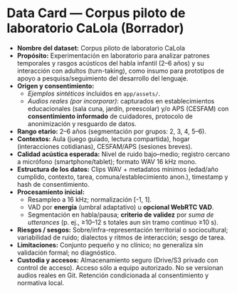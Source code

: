 
# Data Card — Corpus piloto de laboratorio CaLola (Borrador)

- **Nombre del dataset:** Corpus piloto de laboratorio CaLola
- **Propósito:** Experimentación en laboratorio para analizar patrones temporales y rasgos acústicos del habla infantil (2–6 años) y su interacción con adultos (turn-taking), como insumo para prototipos de apoyo a pesquisa/seguimiento del desarrollo del lenguaje.
- **Origen y consentimiento:** 
  - *Ejemplos sintéticos* incluidos en `app/assets/`.
  - *Audios reales (por incorporar)*: capturados en establecimientos educacionales (sala cuna, jardín, preescolar) y/o APS (CESFAM) con **consentimiento informado** de cuidadores, protocolo de anonimización y resguardo de datos.
- **Rango etario:** 2–6 años (segmentación por grupos: 2, 3, 4, 5–6).
- **Contextos:** Aula (juego guiado, lectura compartida), hogar (interacciones cotidianas), CESFAM/APS (sesiones breves).
- **Calidad acústica esperada:** Nivel de ruido bajo–medio; registro cercano a micrófono (smartphone/tablet); formato WAV 16 kHz mono.
- **Estructura de los datos:** Clips WAV + metadatos mínimos (edad/año cumplido, contexto, tarea, comuna/establecimiento anon.), timestamp y hash de consentimiento.
- **Procesamiento inicial:** 
  - Resampleo a 16 kHz; normalización [-1, 1].
  - VAD por **energía** (umbral adaptativo) u **opcional WebRTC VAD**.
  - Segmentación en habla/pausa; **criterio de validez** por *suma de utterances* (p. ej., ≥10–12 s totales aun sin tramo continuo ≥10 s).
- **Riesgos / sesgos:** Sobre/infra-representación territorial o sociocultural; variabilidad de ruido; dialectos y ritmos de interacción; sesgo de tarea.
- **Limitaciones:** Conjunto pequeño y no clínico; no generaliza sin validación formal; no diagnóstico.
- **Custodia y accesos:** Almacenamiento seguro (Drive/S3 privado con control de acceso). Acceso sólo a equipo autorizado. No se versionan audios reales en Git. Retención condicionada al consentimiento y normativa local.
